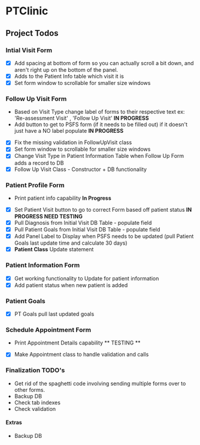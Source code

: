 # PTClinic

## Project Todos

### Intial Visit Form
- [x] Add spacing at bottom of form so you can actually scroll a bit down, and aren't right up on the bottom of the panel.
- [x] Adds to the Patient Info table which visit it is
- [x] Set form window to scrollable for smaller size windows

### Follow Up Visit Form
- Based on Visit Type change label of forms to their respective text ex: 'Re-assessment Visit' , 'Follow Up Visit' **IN PROGRESS**
- Add button to get to PSFS form (if it needs to be filled out) if it doesn't just have a NO label populate  **IN PROGRESS**
- [x] Fix the missing validation in FollowUpVisit class
- [x] Set form window to scrollable for smaller size windows
- [x] Change Visit Type in Patient Information Table when Follow Up Form adds a record to DB
- [x] Follow Up Visit Class - Constructor + DB functionality 

### Patient Profile Form
- Print patient info capability **In Progress**
- [x] Set Patient Visit button to go to correct Form based off patient status **IN PROGRESS NEED TESTING**
- [x] Pull Diagnosis from Initial Visit DB Table - populate field
- [x] Pull Patient Goals from Initial Visit DB Table - populate field
- [x] Add Panel Label to Display when PSFS needs to be updated (pull Patient Goals last update time and calculate 30 days)
- [x] **Patient Class** Update statement

### Patient Information Form
- [x] Get working functionality to Update for patient information 
- [x] Add patient status when new patient is added 

### Patient Goals
- [x] PT Goals pull last updated goals


### Schedule Appointment Form
- Print Appointment Details capability ** TESTING **
- [x] Make Appointment class to handle validation and calls

### Finalization TODO's
- Get rid of the spaghetti code involving sending multiple forms over to other forms.
- Backup DB
- Check tab indexes
- Check validation


#### Extras
- Backup DB

